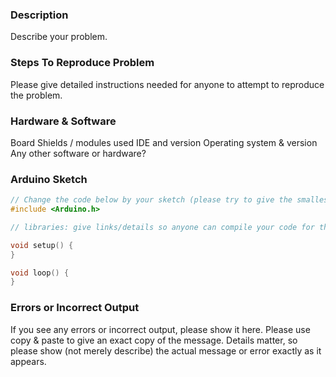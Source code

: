 ### Description

Describe your problem.



### Steps To Reproduce Problem

Please give detailed instructions needed for anyone to attempt to reproduce the problem.



### Hardware & Software

Board
Shields / modules used
IDE and version
Operating system & version
Any other software or hardware?



### Arduino Sketch

```cpp
// Change the code below by your sketch (please try to give the smallest code which demonstrates the problem)
#include <Arduino.h>

// libraries: give links/details so anyone can compile your code for the same result

void setup() {
}

void loop() {
}
```



### Errors or Incorrect Output

If you see any errors or incorrect output, please show it here.  Please use copy & paste to give an exact copy of the message.  Details matter, so please show (not merely describe) the actual message or error exactly as it appears.


